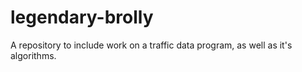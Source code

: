 # legendary-brolly
A repository to include work on a  traffic data program, as well as it's algorithms.
